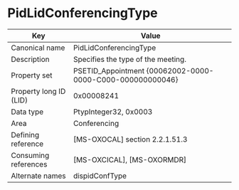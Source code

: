 # PidLidConferencingType

| Key | Value |
|---|---|
| Canonical name | PidLidConferencingType |
| Description | Specifies the type of the meeting. |
| Property set | PSETID_Appointment {00062002-0000-0000-C000-000000000046} |
| Property long ID (LID) | 0x00008241 |
| Data type | PtypInteger32, 0x0003 |
| Area | Conferencing |
| Defining reference | [MS-OXOCAL] section 2.2.1.51.3 |
| Consuming references | [MS-OXCICAL], [MS-OXORMDR] |
| Alternate names | dispidConfType |
